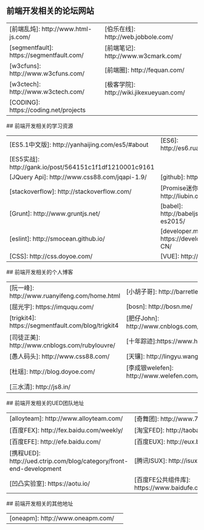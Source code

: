 ## 前端开发相关的论坛网站
<table>
  <tr>
    <td>[前端乱炖]: http://www.html-js.com/</td>
    <td>[伯乐在线]: http://web.jobbole.com/</td>
  </tr>
  <tr>
    <td>[segmentfault]: https://segmentfault.com/</td>
    <td>[前端笔记]: http://www.w3cmark.com/</td>
  </tr>
  <tr>
    <td>[w3cfuns]: http://www.w3cfuns.com/</td>
    <td>[前端圈]: http://fequan.com/</td>
  </tr>
  <tr>
    <td>[w3ctech]: http://www.w3ctech.com/</td>
    <td>[极客学院]: http://wiki.jikexueyuan.com/</td>
  </tr>
  <tr>
    <td>[CODING]: https://coding.net/projects</td>
  </tr>
</table>
## 前端开发相关的学习资源
<table>
  <tr>
    <td>[ES5.1中文版]: http://yanhaijing.com/es5/#about</td>
    <td>[ES6]: http://es6.ruanyifeng.com/</td>
  </tr>
  <tr>
    <td>[ES5实战]: http://gank.io/post/564151c1f1df1210001c9161</td>
    <td></td>
  </tr>
  <tr>
    <td>[JQuery Api]: http://www.css88.com/jqapi-1.9/</td>
    <td>[github]: https://github.com/</td>
  </tr>
  <tr>
    <td>[stackoverflow]: http://stackoverflow.com/</td>
    <td>[Promise迷你书]: http://liubin.org/promises-book/</td>
  </tr>
  <tr>
    <td>[Grunt]: http://www.gruntjs.net/</td>
    <td>[babel]: http://babeljs.io/docs/learn-es2015/</td>
  </tr>
  <tr>
    <td>[eslint]: http://smocean.github.io/</td>
    <td>[developer.mozilla.org]: https://developer.mozilla.org/zh-CN/</td>
  </tr>
  <tr>
    <td>[CSS]: http://css.doyoe.com/</td>
    <td>[VUE]: http://cn.vuejs.org/</td>
  </tr>
</table>
## 前端开发相关的个人博客
<table>
  <tr>
    <td>[阮一峰]: http://www.ruanyifeng.com/home.html</td>
    <td>[小胡子哥]: http://barretlee.com/entry/</td>
  </tr>
  <tr>
    <td>[屈光宇]: https://imququ.com/</td>
    <td>[bosn]: http://bosn.me/</td>
  </tr>
  <tr>
    <td>[trigkit4]: https://segmentfault.com/blog/trigkit4</td>
    <td>[肥仔John]: http://www.cnblogs.com/fsjohnhuang/</td>
  </tr>
  <tr>
    <td>[司徒正美]: http://www.cnblogs.com/rubylouvre/</td>
    <td>[十年踪迹]:https://www.h5jun.com/</td>
  </tr>
  <tr>
    <td>[愚人码头]: http://www.css88.com/</td>
    <td>[天镶]: http://lingyu.wang/#/</td>
  </tr>
  <tr>
    <td>[杜瑶]: http://blog.doyoe.com/</td>
    <td>[李成银welefen]: http://www.welefen.com/</td>
  </tr>
  <tr>
    <td>[三水清]: http://js8.in/</td>
    <td></td>
  </tr>
</table>
## 前端开发相关的UED团队地址
<table>
  <tr>
    <td>[alloyteam]: http://www.alloyteam.com/</td>
    <td>[奇舞团]: http://www.75team.com/</td>
  </tr>
  <tr>
    <td>[百度FEX]: http://fex.baidu.com/weekly/</td>
    <td>[淘宝FED]: http://taobaofed.org/</td>
  </tr>
  <tr>
    <td>[百度EFE]: http://efe.baidu.com/</td>
    <td>[百度EUX]: http://eux.baidu.com/</td>
  </tr>
  <tr>
    <td>[携程UED]: http://ued.ctrip.com/blog/category/front-end-development</td>
    <td>[腾讯ISUX]: http://isux.tencent.com/</td>
  </tr>
  <tr>
    <td>[凹凸实验室]: https://aotu.io/</td>
    <td>[百度FE公共组件库]: https://www.baidufe.com/component</td>
    <td></td>
  </tr>
</table>
## 前端开发相关的其他地址
<table>
  <tr>
    <td>[oneapm]: http://www.oneapm.com/</td>
    <td></td>
  </tr>
</table>
